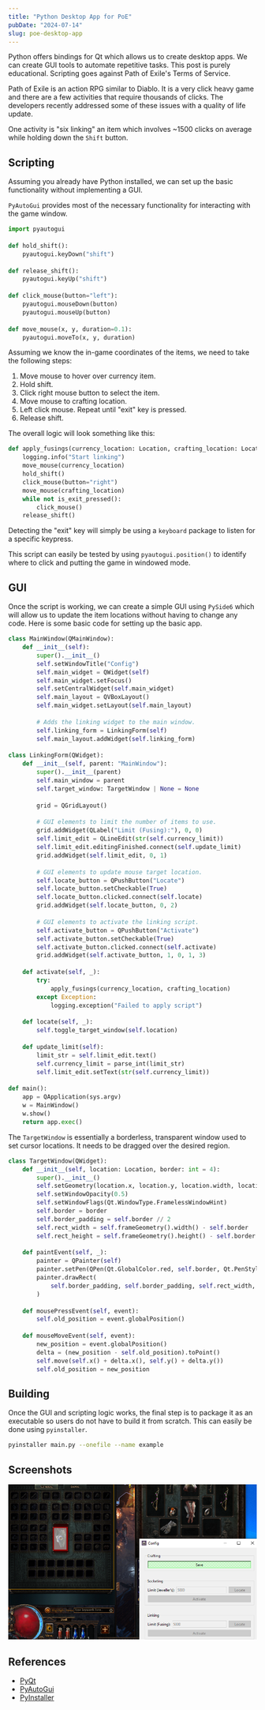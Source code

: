 ```yaml
---
title: "Python Desktop App for PoE"
pubDate: "2024-07-14"
slug: poe-desktop-app
---
```


Python offers bindings for Qt which allows us to create desktop apps. We can
create GUI tools to automate repetitive tasks. This post is purely educational.
Scripting goes against Path of Exile's Terms of Service.

Path of Exile is an action RPG similar to Diablo. It is a very click heavy game
and there are a few activities that require thousands of clicks. The developers
recently addressed some of these issues with a quality of life update.

One activity is "six linking" an item which involves ~1500 clicks on average
while holding down the `Shift` button.

## Scripting

Assuming you already have Python installed, we can set up the basic
functionality without implementing a GUI.

`PyAutoGui` provides most of the necessary functionality for interacting with
the game window.

```python
import pyautogui

def hold_shift():
    pyautogui.keyDown("shift")

def release_shift():
    pyautogui.keyUp("shift")

def click_mouse(button="left"):
    pyautogui.mouseDown(button)
    pyautogui.mouseUp(button)

def move_mouse(x, y, duration=0.1):
    pyautogui.moveTo(x, y, duration)
```

Assuming we know the in-game coordinates of the items, we need to take the
following steps:

1. Move mouse to hover over currency item.
2. Hold shift.
3. Click right mouse button to select the item.
4. Move mouse to crafting location.
5. Left click mouse. Repeat until "exit" key is pressed.
6. Release shift.

The overall logic will look something like this:

```python
def apply_fusings(currency_location: Location, crafting_location: Location):
    logging.info("Start linking")
    move_mouse(currency_location)
    hold_shift()
    click_mouse(button="right")
    move_mouse(crafting_location)
    while not is_exit_pressed():
        click_mouse()
    release_shift()
```

Detecting the "exit" key will simply be using a `keyboard` package to listen for
a specific keypress.

This script can easily be tested by using `pyautogui.position()` to identify
where to click and putting the game in windowed mode.

## GUI

Once the script is working, we can create a simple GUI using `PySide6` which
will allow us to update the item locations without having to change any code.
Here is some basic code for setting up the basic app.

```python
class MainWindow(QMainWindow):
    def __init__(self):
        super().__init__()
        self.setWindowTitle("Config")
        self.main_widget = QWidget(self)
        self.main_widget.setFocus()
        self.setCentralWidget(self.main_widget)
        self.main_layout = QVBoxLayout()
        self.main_widget.setLayout(self.main_layout)

        # Adds the linking widget to the main window.
        self.linking_form = LinkingForm(self)
        self.main_layout.addWidget(self.linking_form)

class LinkingForm(QWidget):
    def __init__(self, parent: "MainWindow"):
        super().__init__(parent)
        self.main_window = parent
        self.target_window: TargetWindow | None = None

        grid = QGridLayout()

        # GUI elements to limit the number of items to use.
        grid.addWidget(QLabel("Limit (Fusing):"), 0, 0)
        self.limit_edit = QLineEdit(str(self.currency_limit))
        self.limit_edit.editingFinished.connect(self.update_limit)
        grid.addWidget(self.limit_edit, 0, 1)

        # GUI elements to update mouse target location.
        self.locate_button = QPushButton("Locate")
        self.locate_button.setCheckable(True)
        self.locate_button.clicked.connect(self.locate)
        grid.addWidget(self.locate_button, 0, 2)

        # GUI elements to activate the linking script.
        self.activate_button = QPushButton("Activate")
        self.activate_button.setCheckable(True)
        self.activate_button.clicked.connect(self.activate)
        grid.addWidget(self.activate_button, 1, 0, 1, 3)

    def activate(self, _):
        try:
            apply_fusings(currency_location, crafting_location)
        except Exception:
            logging.exception("Failed to apply script")

    def locate(self, _):
        self.toggle_target_window(self.location)

    def update_limit(self):
        limit_str = self.limit_edit.text()
        self.currency_limit = parse_int(limit_str)
        self.limit_edit.setText(str(self.currency_limit))

def main():
    app = QApplication(sys.argv)
    w = MainWindow()
    w.show()
    return app.exec()
```

The `TargetWindow` is essentially a borderless, transparent window used to set
cursor locations. It needs to be dragged over the desired region.

```python
class TargetWindow(QWidget):
    def __init__(self, location: Location, border: int = 4):
        super().__init__()
        self.setGeometry(location.x, location.y, location.width, location.height)
        self.setWindowOpacity(0.5)
        self.setWindowFlags(Qt.WindowType.FramelessWindowHint)
        self.border = border
        self.border_padding = self.border // 2
        self.rect_width = self.frameGeometry().width() - self.border
        self.rect_height = self.frameGeometry().height() - self.border

    def paintEvent(self, _):
        painter = QPainter(self)
        painter.setPen(QPen(Qt.GlobalColor.red, self.border, Qt.PenStyle.SolidLine))
        painter.drawRect(
            self.border_padding, self.border_padding, self.rect_width, self.rect_height
        )

    def mousePressEvent(self, event):
        self.old_position = event.globalPosition()

    def mouseMoveEvent(self, event):
        new_position = event.globalPosition()
        delta = (new_position - self.old_position).toPoint()
        self.move(self.x() + delta.x(), self.y() + delta.y())
        self.old_position = new_position
```

## Building

Once the GUI and scripting logic works, the final step is to package it as an
executable so users do not have to build it from scratch. This can easily be
done using `pyinstaller`.

```sh
pyinstaller main.py --onefile --name example
```

## Screenshots

![PyQT PoE App](./automate-poe.png)

## References

- [PyQt](https://doc.qt.io/qtforpython-6/)
- [PyAutoGui](https://pyautogui.readthedocs.io/en/latest/)
- [PyInstaller](https://pyinstaller.org/en/stable/)
